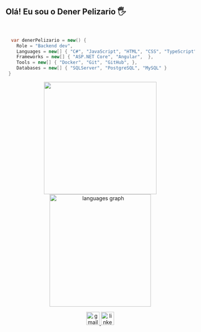 ## Olá! Eu sou o Dener Pelizario 🖐️

<br/>

```csharp
  var denerPelizario = new() {
    Role = "Backend dev",
    Languages = new[] { "C#", "JavaScript", "HTML", "CSS", "TypeScript" },
    Frameworks = new[] { "ASP.NET Core", "Angular",  },
    Tools = new[] { "Docker", "Git", "GitHub", },
    Databases = new[] { "SQLServer", "PostgreSQL", "MySQL" }
 }
```
<div align="center" style="width: 100%">

<img src="https://github-readme-stats.vercel.app/api?username=denervalspelizario&show_icons=true&theme=rose_pine&hide_border" 
height="300" width="300"/>
<img   src="https://github-readme-stats.vercel.app/api/top-langs?username=denervalspelizario&hide=scss,html,css&locale=en&hide_title=false&layout=compact&langs_count=6&theme=rose_pine&hide_border=false" alt="languages graph"  height="300" width="270"/>

</div>


<div align="center" style="width: 100%">
  <a href="mailto:denervalspelizario@gmail.com" target="_blank">
    <img src="https://img.shields.io/static/v1?message=Gmail&logo=gmail&label=&color=D14836&logoColor=white&labelColor=&style=for-the-badge" height="35" alt="gmail logo"  />
  </a>
  <a href="https://www.linkedin.com/in/denervalpelizariodev/" target="_blank">
    <img src="https://img.shields.io/static/v1?message=LinkedIn&logo=linkedin&label=&color=0077B5&logoColor=white&labelColor=&style=for-the-badge" height="35" alt="linkedin logo"  />
  </a>
</div>


